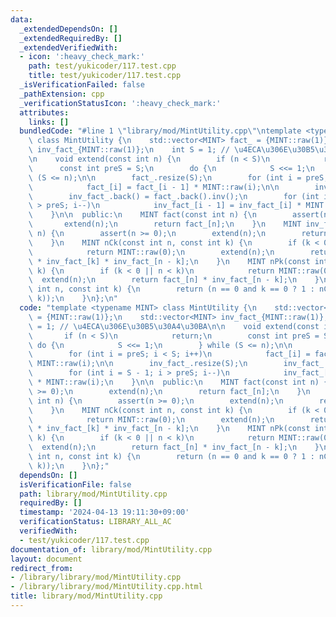 ```yaml
---
data:
  _extendedDependsOn: []
  _extendedRequiredBy: []
  _extendedVerifiedWith:
  - icon: ':heavy_check_mark:'
    path: test/yukicoder/117.test.cpp
    title: test/yukicoder/117.test.cpp
  _isVerificationFailed: false
  _pathExtension: cpp
  _verificationStatusIcon: ':heavy_check_mark:'
  attributes:
    links: []
  bundledCode: "#line 1 \"library/mod/MintUtility.cpp\"\ntemplate <typename MINT>\
    \ class MintUtility {\n    std::vector<MINT> fact_ = {MINT::raw(1)};\n    std::vector<MINT>\
    \ inv_fact_{MINT::raw(1)};\n    int S = 1; // \u4ECA\u306E\u30B5\u30A4\u30BA\n\
    \n    void extend(const int n) {\n        if (n < S)\n            return;\n  \
    \      const int preS = S;\n        do {\n            S <<= 1;\n        } while\
    \ (S <= n);\n\n        fact_.resize(S);\n        for (int i = preS; i < S; i++)\n\
    \            fact_[i] = fact_[i - 1] * MINT::raw(i);\n\n        inv_fact_.resize(S);\n\
    \        inv_fact_.back() = fact_.back().inv();\n        for (int i = S - 1; i\
    \ > preS; i--)\n            inv_fact_[i - 1] = inv_fact_[i] * MINT::raw(i);\n\
    \    }\n\n  public:\n    MINT fact(const int n) {\n        assert(n >= 0);\n \
    \       extend(n);\n        return fact_[n];\n    }\n    MINT inv_fact(const int\
    \ n) {\n        assert(n >= 0);\n        extend(n);\n        return inv_fact_[n];\n\
    \    }\n    MINT nCk(const int n, const int k) {\n        if (k < 0 || n < k)\n\
    \            return MINT::raw(0);\n        extend(n);\n        return fact_[n]\
    \ * inv_fact_[k] * inv_fact_[n - k];\n    }\n    MINT nPk(const int n, const int\
    \ k) {\n        if (k < 0 || n < k)\n            return MINT::raw(0);\n      \
    \  extend(n);\n        return fact_[n] * inv_fact_[n - k];\n    }\n    MINT nHk(const\
    \ int n, const int k) {\n        return (n == 0 and k == 0 ? 1 : nCk(n + k - 1,\
    \ k));\n    }\n};\n"
  code: "template <typename MINT> class MintUtility {\n    std::vector<MINT> fact_\
    \ = {MINT::raw(1)};\n    std::vector<MINT> inv_fact_{MINT::raw(1)};\n    int S\
    \ = 1; // \u4ECA\u306E\u30B5\u30A4\u30BA\n\n    void extend(const int n) {\n \
    \       if (n < S)\n            return;\n        const int preS = S;\n       \
    \ do {\n            S <<= 1;\n        } while (S <= n);\n\n        fact_.resize(S);\n\
    \        for (int i = preS; i < S; i++)\n            fact_[i] = fact_[i - 1] *\
    \ MINT::raw(i);\n\n        inv_fact_.resize(S);\n        inv_fact_.back() = fact_.back().inv();\n\
    \        for (int i = S - 1; i > preS; i--)\n            inv_fact_[i - 1] = inv_fact_[i]\
    \ * MINT::raw(i);\n    }\n\n  public:\n    MINT fact(const int n) {\n        assert(n\
    \ >= 0);\n        extend(n);\n        return fact_[n];\n    }\n    MINT inv_fact(const\
    \ int n) {\n        assert(n >= 0);\n        extend(n);\n        return inv_fact_[n];\n\
    \    }\n    MINT nCk(const int n, const int k) {\n        if (k < 0 || n < k)\n\
    \            return MINT::raw(0);\n        extend(n);\n        return fact_[n]\
    \ * inv_fact_[k] * inv_fact_[n - k];\n    }\n    MINT nPk(const int n, const int\
    \ k) {\n        if (k < 0 || n < k)\n            return MINT::raw(0);\n      \
    \  extend(n);\n        return fact_[n] * inv_fact_[n - k];\n    }\n    MINT nHk(const\
    \ int n, const int k) {\n        return (n == 0 and k == 0 ? 1 : nCk(n + k - 1,\
    \ k));\n    }\n};"
  dependsOn: []
  isVerificationFile: false
  path: library/mod/MintUtility.cpp
  requiredBy: []
  timestamp: '2024-04-13 19:11:30+09:00'
  verificationStatus: LIBRARY_ALL_AC
  verifiedWith:
  - test/yukicoder/117.test.cpp
documentation_of: library/mod/MintUtility.cpp
layout: document
redirect_from:
- /library/library/mod/MintUtility.cpp
- /library/library/mod/MintUtility.cpp.html
title: library/mod/MintUtility.cpp
---
```

